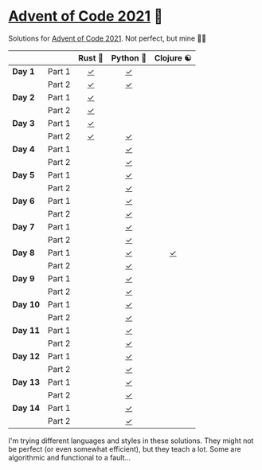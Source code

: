 # [Advent of Code 2021](https://adventofcode.com/2021) 🎄

Solutions for [Advent of Code 2021](https://adventofcode.com/2021). Not perfect, but mine 🤷‍♂

|            |        |            Rust 🦀            |        Python 🐍        |        Clojure ☯️         |
| ---------- | ------ | :---------------------------: | :---------------------: | :-----------------------: |
| **Day 1**  | Part 1 | [✓](rust/src/bin/day01-01.rs) | [✓](python/day01-01.py) |                           |
|            | Part 2 | [✓](rust/src/bin/day01-02.rs) | [✓](python/day01-02.py) |                           |
| **Day 2**  | Part 1 | [✓](rust/src/bin/day02-01.rs) |                         |                           |
|            | Part 2 | [✓](rust/src/bin/day02-02.rs) |                         |                           |
| **Day 3**  | Part 1 | [✓](rust/src/bin/day03-01.rs) |                         |                           |
|            | Part 2 | [✓](rust/src/bin/day03-02.rs) | [✓](python/day03-02.py) |                           |
| **Day 4**  | Part 1 |                               | [✓](python/day04-01.py) |                           |
|            | Part 2 |                               | [✓](python/day04-02.py) |                           |
| **Day 5**  | Part 1 |                               | [✓](python/day05-01.py) |                           |
|            | Part 2 |                               | [✓](python/day05-02.py) |                           |
| **Day 6**  | Part 1 |                               | [✓](python/day06-01.py) |                           |
|            | Part 2 |                               | [✓](python/day06-02.py) |                           |
| **Day 7**  | Part 1 |                               | [✓](python/day07-01.py) |                           |
|            | Part 2 |                               | [✓](python/day07-02.py) |                           |
| **Day 8**  | Part 1 |                               | [✓](python/day08-01.py) | [✓](clojure/day08-01.clj) |
|            | Part 2 |                               | [✓](python/day08-02.py) |                           |
| **Day 9**  | Part 1 |                               | [✓](python/day09-01.py) |                           |
|            | Part 2 |                               | [✓](python/day09-02.py) |                           |
| **Day 10** | Part 1 |                               | [✓](python/day10-01.py) |                           |
|            | Part 2 |                               | [✓](python/day10-02.py) |                           |
| **Day 11** | Part 1 |                               | [✓](python/day11-01.py) |                           |
|            | Part 2 |                               | [✓](python/day11-02.py) |                           |
| **Day 12** | Part 1 |                               | [✓](python/day12-01.py) |                           |
|            | Part 2 |                               | [✓](python/day12-02.py) |                           |
| **Day 13** | Part 1 |                               | [✓](python/day13-01.py) |                           |
|            | Part 2 |                               | [✓](python/day13-02.py) |                           |
| **Day 14** | Part 1 |                               | [✓](python/day14-01.py) |                           |
|            | Part 2 |                               | [✓](python/day14-02.py) |                           |

I'm trying different languages and styles in these solutions.
They might not be perfect (or even somewhat efficient), but they teach a lot.
Some are algorithmic and functional to a fault...
